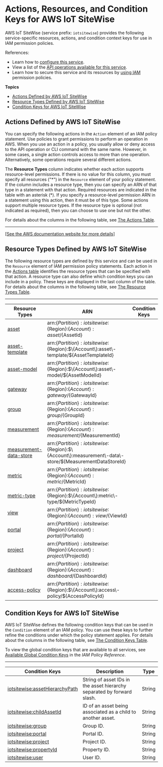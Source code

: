 # Actions, Resources, and Condition Keys for AWS IoT SiteWise<a name="list_awsiotsitewise"></a>

AWS IoT SiteWise \(service prefix: `iotsitewise`\) provides the following service\-specific resources, actions, and condition context keys for use in IAM permission policies\.

References:
+ Learn how to [configure this service](https://docs.aws.amazon.com/iot-sitewise/latest/userguide/)\.
+ View a list of the [API operations available for this service](https://docs.aws.amazon.com/iot-sitewise/latest/APIReference/)\.
+ Learn how to secure this service and its resources by [using IAM](https://docs.aws.amazon.com/iot-sitewise/latest/userguide/) permission policies\.

**Topics**
+ [Actions Defined by AWS IoT SiteWise](#awsiotsitewise-actions-as-permissions)
+ [Resource Types Defined by AWS IoT SiteWise](#awsiotsitewise-resources-for-iam-policies)
+ [Condition Keys for AWS IoT SiteWise](#awsiotsitewise-policy-keys)

## Actions Defined by AWS IoT SiteWise<a name="awsiotsitewise-actions-as-permissions"></a>

You can specify the following actions in the `Action` element of an IAM policy statement\. Use policies to grant permissions to perform an operation in AWS\. When you use an action in a policy, you usually allow or deny access to the API operation or CLI command with the same name\. However, in some cases, a single action controls access to more than one operation\. Alternatively, some operations require several different actions\.

The **Resource Types** column indicates whether each action supports resource\-level permissions\. If there is no value for this column, you must specify all resources \("\*"\) in the `Resource` element of your policy statement\. If the column includes a resource type, then you can specify an ARN of that type in a statement with that action\. Required resources are indicated in the table with an asterisk \(\*\)\. If you specify a resource\-level permission ARN in a statement using this action, then it must be of this type\. Some actions support multiple resource types\. If the resource type is optional \(not indicated as required\), then you can choose to use one but not the other\.

For details about the columns in the following table, see [The Actions Table](reference_policies_actions-resources-contextkeys.md#actions_table)\.


****  
[\[See the AWS documentation website for more details\]](http://docs.aws.amazon.com/IAM/latest/UserGuide/list_awsiotsitewise.html)

## Resource Types Defined by AWS IoT SiteWise<a name="awsiotsitewise-resources-for-iam-policies"></a>

The following resource types are defined by this service and can be used in the `Resource` element of IAM permission policy statements\. Each action in the [Actions table](#awsiotsitewise-actions-as-permissions) identifies the resource types that can be specified with that action\. A resource type can also define which condition keys you can include in a policy\. These keys are displayed in the last column of the table\. For details about the columns in the following table, see [The Resource Types Table](reference_policies_actions-resources-contextkeys.md#resources_table)\.


****  

| Resource Types | ARN | Condition Keys | 
| --- | --- | --- | 
|   [ asset ](https://docs.aws.amazon.com/iot-sitewise/latest/APIReference/API_Asset.html)  |  arn:$\{Partition\}:iotsitewise:$\{Region\}:$\{Account\}:asset/$\{AssetId\}  |  | 
|   [ asset\-template ](https://docs.aws.amazon.com/iot-sitewise/latest/APIReference/API_AssetTemplate.html)  |  arn:$\{Partition\}:iotsitewise:$\{Region\}:$\{Account\}:asset\-template/$\{AssetTemplateId\}  |  | 
|   [ asset\-model ](https://docs.aws.amazon.com/iot-sitewise/latest/APIReference/API_AssetModel.html)  |  arn:$\{Partition\}:iotsitewise:$\{Region\}:$\{Account\}:asset\-model/$\{AssetModelId\}  |  | 
|   [ gateway ](https://docs.aws.amazon.com/iot-sitewise/latest/APIReference/API_Gateway.html)  |  arn:$\{Partition\}:iotsitewise:$\{Region\}:$\{Account\}:gateway/$\{GatewayId\}  |  | 
|   [ group ](https://docs.aws.amazon.com/iot-sitewise/latest/APIReference/API_Group.html)  |  arn:$\{Partition\}:iotsitewise:$\{Region\}:$\{Account\}:group/$\{GroupId\}  |  | 
|   [ measurement ](https://docs.aws.amazon.com/iot-sitewise/latest/APIReference/API_Measurement.html)  |  arn:$\{Partition\}:iotsitewise:$\{Region\}:$\{Account\}:measurement/$\{MeasurementId\}  |  | 
|   [ measurement\-data\-store ](https://docs.aws.amazon.com/iot-sitewise/latest/APIReference/API_MeasurementDataStore.html)  |  arn:$\{Partition\}:iotsitewise:$\{Region\}:$\{Account\}:measurement\-data\-store/$\{MeasurementDataStoreId\}  |  | 
|   [ metric ](https://docs.aws.amazon.com/iot-sitewise/latest/APIReference/API_Metric.html)  |  arn:$\{Partition\}:iotsitewise:$\{Region\}:$\{Account\}:metric/$\{MetricId\}  |  | 
|   [ metric\-type ](https://docs.aws.amazon.com/iot-sitewise/latest/APIReference/API_MetricType.html)  |  arn:$\{Partition\}:iotsitewise:$\{Region\}:$\{Account\}:metric\-type/$\{MetricTypeId\}  |  | 
|   [ view ](https://docs.aws.amazon.com/iot-sitewise/latest/APIReference/API_View.html)  |  arn:$\{Partition\}:iotsitewise:$\{Region\}:$\{Account\}:view/$\{ViewId\}  |  | 
|   [ portal ](https://docs.aws.amazon.com/iot-sitewise/latest/APIReference/API_Portal.html)  |  arn:$\{Partition\}:iotsitewise:$\{Region\}:$\{Account\}:portal/$\{PortalId\}  |  | 
|   [ project ](https://docs.aws.amazon.com/iot-sitewise/latest/APIReference/API_Project.html)  |  arn:$\{Partition\}:iotsitewise:$\{Region\}:$\{Account\}:project/$\{ProjectId\}  |  | 
|   [ dashboard ](https://docs.aws.amazon.com/iot-sitewise/latest/APIReference/API_Dashboard.html)  |  arn:$\{Partition\}:iotsitewise:$\{Region\}:$\{Account\}:dashboard/$\{DashboardId\}  |  | 
|   [ access\-policy ](https://docs.aws.amazon.com/iot-sitewise/latest/APIReference/API_AccessPolicy.html)  |  arn:$\{Partition\}:iotsitewise:$\{Region\}:$\{Account\}:access\-policy/$\{AccessPolicyId\}  |  | 

## Condition Keys for AWS IoT SiteWise<a name="awsiotsitewise-policy-keys"></a>

AWS IoT SiteWise defines the following condition keys that can be used in the `Condition` element of an IAM policy\. You can use these keys to further refine the conditions under which the policy statement applies\. For details about the columns in the following table, see [The Condition Keys Table](reference_policies_actions-resources-contextkeys.md#context_keys_table)\.

To view the global condition keys that are available to all services, see [Available Global Condition Keys](reference_policies_condition-keys.html#AvailableKeys) in the *IAM Policy Reference*\.


****  

| Condition Keys | Description | Type | 
| --- | --- | --- | 
|   [ iotsitewise:assetHierarchyPath ](https://docs.aws.amazon.com/iot-sitewise/latest/APIReference/API_assetHierarchyPath.html)  | String of asset IDs in the asset hierarchy separated by forward slash\. | String | 
|   [ iotsitewise:childAssetId ](https://docs.aws.amazon.com/iot-sitewise/latest/APIReference/API_childAssetId.html)  | ID of an asset being associated as a child to another asset\. | String | 
|   [ iotsitewise:group ](https://docs.aws.amazon.com/iot-sitewise/latest/APIReference/API_GroupId.html)  | Group ID\. | String | 
|   [ iotsitewise:portal ](https://docs.aws.amazon.com/iot-sitewise/latest/APIReference/API_PortalId.html)  | Portal ID\. | String | 
|   [ iotsitewise:project ](https://docs.aws.amazon.com/iot-sitewise/latest/APIReference/API_ProjectId.html)  | Project ID\. | String | 
|   [ iotsitewise:propertyId ](https://docs.aws.amazon.com/iot-sitewise/latest/APIReference/API_PropertyId.html)  | Property ID\. | String | 
|   [ iotsitewise:user ](https://docs.aws.amazon.com/iot-sitewise/latest/APIReference/API_UserId.html)  | User ID\. | String | 